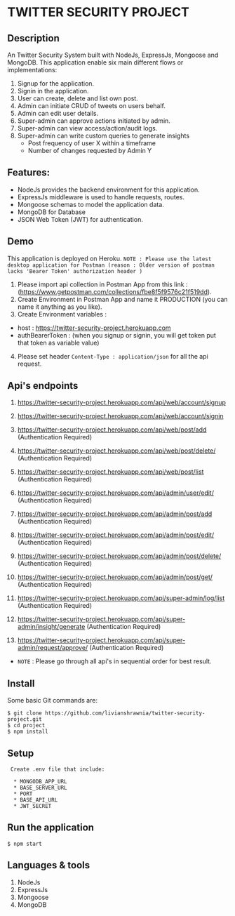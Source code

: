 # TWITTER SECURITY PROJECT

## Description

An Twitter Security System built with NodeJs, ExpressJs, Mongoose and MongoDB. This application enable six main different flows or implementations:

1. Signup for the application.
2. Signin in the application.
3. User can create, delete and list own post.
4. Admin can initiate CRUD of tweets on users behalf.
5. Admin can edit user details.
6. Super-admin can approve actions initiated by admin.
7. Super-admin can view access/action/audit logs.
8. Super-admin can write custom queries to generate insights
    - Post frequency of user X within a timeframe
    - Number of changes requested by Admin Y


## Features:
  * NodeJs provides the backend environment for this application.
  * ExpressJs middleware is used to handle requests, routes.
  * Mongoose schemas to model the application data.
  * MongoDB for Database
  * JSON Web Token (JWT) for authentication.


## Demo

This application is deployed on Heroku.
`NOTE : Please use the latest desktop application for Postman (reason : Older version of postman lacks 'Bearer Token' authorization header )`

1. Please import api collection in Postman App from this link : (https://www.getpostman.com/collections/fbe8f5f9576c21f519dd).
2. Create Environment in Postman App and name it PRODUCTION (you can name it anything as you like).
3. Create Environment variables :
  * host : https://twitter-security-project.herokuapp.com
  * authBearerToken : (when you signup or signin, you will get token put that token as variable value)
4. Please set header `Content-Type : application/json` for all the api request.


## Api's endpoints

1. https://twitter-security-project.herokuapp.com/api/web/account/signup
2. https://twitter-security-project.herokuapp.com/api/web/account/signin
3. https://twitter-security-project.herokuapp.com/api/web/post/add         (Authentication Required)
4. https://twitter-security-project.herokuapp.com/api/web/post/delete/         (Authentication Required)
5. https://twitter-security-project.herokuapp.com/api/web/post/list         (Authentication Required)

6. https://twitter-security-project.herokuapp.com/api/admin/user/edit/         (Authentication Required)
7. https://twitter-security-project.herokuapp.com/api/admin/post/add         (Authentication Required)
8. https://twitter-security-project.herokuapp.com/api/admin/post/edit/         (Authentication Required)
9. https://twitter-security-project.herokuapp.com/api/admin/post/delete/         (Authentication Required)
10. https://twitter-security-project.herokuapp.com/api/admin/post/get/         (Authentication Required)

11. https://twitter-security-project.herokuapp.com/api/super-admin/log/list         (Authentication Required)
12. https://twitter-security-project.herokuapp.com/api/super-admin/insight/generate         (Authentication Required)
13. https://twitter-security-project.herokuapp.com/api/super-admin/request/approve/         (Authentication Required)
  * `NOTE` : Please go through all api's in sequential order for best result. 


## Install

Some basic Git commands are:

```
$ git clone https://github.com/livianshrawnia/twitter-security-project.git
$ cd project
$ npm install
```

## Setup

```
 Create .env file that include:

  * MONGODB_APP_URL
  * BASE_SERVER_URL
  * PORT
  * BASE_API_URL
  * JWT_SECRET
```

## Run the application

```
$ npm start
```

## Languages & tools

1. NodeJs
2. ExpressJs
3. Mongoose
4. MongoDB